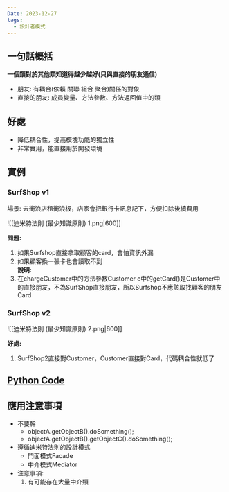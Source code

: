 ```yaml
---
Date: 2023-12-27
tags:
  - 設計者模式
---
```

## 一句話概括

**一個類對於其他類知道得越少越好(只與直接的朋友通信)**

- 朋友: 有耦合(依賴 關聯 組合 聚合)關係的對象
- 直接的朋友: 成員變量、方法參數、方法返回值中的類
## 好處

- 降低耦合性，提高模塊功能的獨立性
- 非常實用，能直接用於開發環境
## 實例

### SurfShop v1
場景: 去衝浪店租衝浪板，店家會把銀行卡訊息記下，方便扣除後續費用

![[迪米特法則 (最少知識原則) 1.png|600]]

**問題:**

1. 如果Surfshop直接拿取顧客的card，會怕資訊外漏
2. 如果顧客換一張卡也會讀取不到  
    **說明:**
3. 在chargeCustomer中的方法參數Customer c中的getCard()是Customer中的直接朋友，不為SurfShop直接朋友，所以Surfshop不應該取找顧客的朋友Card
### SurfShop v2
![[迪米特法則 (最少知識原則) 2.png|600]]

**好處:**

1. SurfShop2直接對Customer，Customer直接對Card，代碼耦合性就低了
## [Python Code](https://github.com/turingplanet/design-patterns-series/tree/main/v4_law_of_demeter/python)
## 應用注意事項
- 不要幹
    - objectA.getObjectB().doSomething();
    - objectA.getObjectB().getObjectC().doSomething();
- 遵循迪米特法則的設計模式
    - 門面模式Facade
    - 中介模式Mediator
- 注意事項:
    1. 有可能存在大量中介類